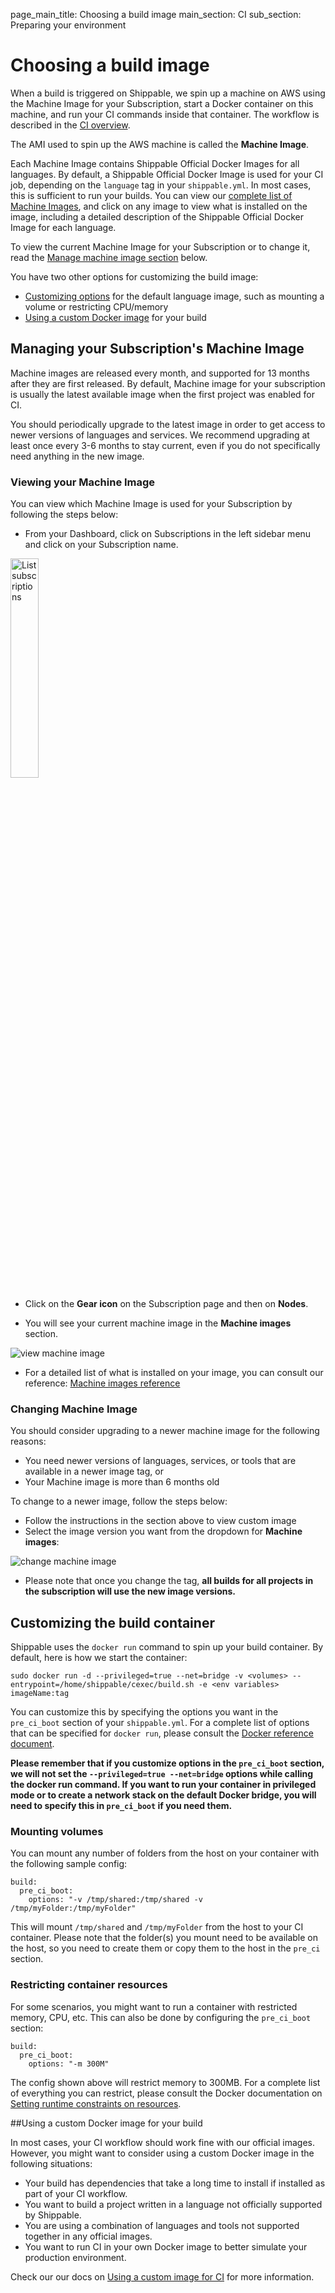 page_main_title: Choosing a build image
main_section: CI
sub_section: Preparing your environment

# Choosing a build image

When a build is triggered on Shippable, we spin up a machine on AWS using the Machine Image for your Subscription, start a Docker container on this machine, and run your CI commands inside that container. The workflow is described in the [CI overview](/ci/why-continuous-integration/#ci-workflow).

The AMI used to spin up the AWS machine is called the **Machine Image**.

Each Machine Image contains Shippable Official Docker Images for all languages. By default, a Shippable Official Docker Image is used for your CI job, depending on the `language` tag in your `shippable.yml`. In most cases, this is sufficient to run your builds. You can view our [complete list of Machine Images](/platform/runtime/machine-image/ami-overview/), and click on any image to view what is installed on the image, including a detailed description of the Shippable Official Docker Image for each language.

To view the current Machine Image for your Subscription or to change it, read the [Manage machine image section](#manage-machine-image) below.

You have two other options for customizing the build image:

* [Customizing options](#customize-build-container) for the default language image, such as mounting a volume or restricting CPU/memory
* [Using a custom Docker image](#use-custom-image) for your build

<a name="manage-machine-image"></a>
## Managing your Subscription's Machine Image

Machine images are released every month, and supported for 13 months after they are first released. By default, Machine image for your subscription is usually the latest available image when the first project was enabled for CI.

You should periodically upgrade to the latest image in order to get access to newer versions of languages and services. We recommend upgrading at least once every 3-6 months to stay current, even if you do not specifically need anything in the new image.


### Viewing your Machine Image

You can view which Machine Image is used for your Subscription by following the steps below:

- From your Dashboard, click on Subscriptions in the left sidebar menu and click on your Subscription name.
<img width="30%" height="30%" src="/images/platform/integrations/list-subscriptions.png" alt="List subscriptions">

- Click on the **Gear icon** on the Subscription page and then on **Nodes**.

- You will see your current machine image in the **Machine images** section.

<img src="/images/ci/view-machine-image.png" alt="view machine image">

- For a detailed list of what is installed on your image, you can consult our reference: [Machine images reference](/platform/runtime/machine-image/ami-overview/)

### Changing Machine Image

You should consider upgrading to a newer machine image for the following reasons:

- You need newer versions of languages, services, or tools that are available in a newer image tag, or
- Your Machine image is more than 6 months old

To change to a newer image, follow the steps below:

- Follow the instructions in the section above to view custom image
- Select the image version you want from the dropdown for **Machine images**:

<img src="/images/ci/view-machine-image.png" alt="change machine image">

- Please note that once you change the tag, **all builds for all projects in the subscription will use the new image versions.**

<a name="customize-build-container"></a>
## Customizing the build container

Shippable uses the `docker run` command to spin up your build container. By default, here is how we start the container:

```
sudo docker run -d --privileged=true --net=bridge -v <volumes> --entrypoint=/home/shippable/cexec/build.sh -e <env variables> imageName:tag
```

You can customize this by specifying the options you want in the `pre_ci_boot` section of your `shippable.yml`. For a complete list of options that can be specified for `docker run`, please consult the [Docker reference document](https://docs.docker.com/engine/reference/run/#runtime-constraints-on-resources).

**Please remember that if you customize options in the `pre_ci_boot` section, we will not set the `--privileged=true --net=bridge` options while calling the docker run command. If you want to run your container in privileged mode or to create a network stack on the default Docker bridge, you will need to specify this in `pre_ci_boot` if you need them.**

### Mounting volumes

You can mount any number of folders from the host on your container with the following sample config:

```
build:
  pre_ci_boot:
    options: "-v /tmp/shared:/tmp/shared -v /tmp/myFolder:/tmp/myFolder"
```

This will mount `/tmp/shared` and `/tmp/myFolder` from the host to your CI container. Please note that the folder(s) you mount need to be available on the host, so you need to create them or copy them to the host in the `pre_ci` section.

### Restricting container resources

For some scenarios, you might want to run a container with restricted memory, CPU, etc. This can also be done by configuring the `pre_ci_boot` section:

```
build:
  pre_ci_boot:
    options: "-m 300M"
```

The config shown above will restrict memory to 300MB. For a complete list of everything you can restrict, please consult the Docker documentation on [Setting runtime constraints on resources](https://docs.docker.com/engine/reference/run/#runtime-constraints-on-resources).

<a name="use-custom-image"></a>
##Using a custom Docker image for your build

In most cases, your CI workflow should work fine with our official images. However, you might want to consider using a custom Docker image in the following situations:

- Your build has dependencies that take a long time to install if installed as part of your CI workflow.
- You want to build a project written in a language not officially supported by Shippable.
- You are using a combination of languages and tools not supported together in any official images.
- You want to run CI in your own Docker image to better simulate your production environment.

Check our our docs on [Using a custom image for CI](custom-docker-image/) for more information.
